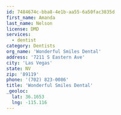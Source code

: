 ```yaml
---
id: 7484674c-bba8-4e1b-aa55-6a50fac3835d
first_name: Amanda
last_name: Nelson
license: DMD
services:
  - dentist
category: Dentists
org_name: 'Wonderful Smiles Dental'
address: '7211 S Eastern Ave'
city: 'Las Vegas'
state: NV
zip: '89119'
phone: '(702) 823-0086'
title: 'Wonderful Smiles Dental'
_geoloc:
  lat: 36.1653
  lng: -115.116
---
```

